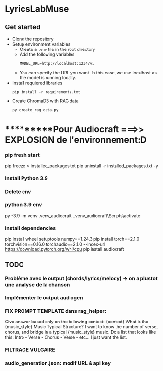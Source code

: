 # LyricsLabMuse
## Get started
- Clone the repository
- Setup environment variables
    - Create a `.env` file in the root directory
    - Add the following variables
        ```
        MODEL_URL=http://localhost:1234/v1
        ```
    - You can specify the URL you want. In this case, we use localhost as the model is running locally.
- Install requiered libraries
    ```
    pip install -r requirements.txt
    ```
- Create ChromaDB with RAG data
    ```
    py create_rag_data.py
    ```
# *********Pour Audiocraft ===>> EXPLOSION de l'environnement:D
### pip fresh start
pip freeze > installed_packages.txt
pip uninstall -r installed_packages.txt -y
### Install Python 3.9
### Delete env
### python 3.9 env
py -3.9 -m venv .venv_audiocraft
.\.venv_audiocraft\Scripts\activate
### install dependencies
pip install wheel setuptools numpy==1.24.3
pip install torch==2.1.0 torchvision==0.16.0 torchaudio==2.1.0 --index-url https://download.pytorch.org/whl/cpu
pip install audiocraft




[//]: # (TODO)
## TODO
### Problème avec le output (chords/lyrics/melody) -> on a plustot une analyse de la chanson
### Implémenter le output audiogen
### FIX PROMPT TEMPLATE dans rag_helper:
Give answer based only on the following context: {context}
What is the {music_style} Music Typical Structure?
I want to know the number of verse, chorus, and bridge in a typical {music_style} music.
Do a list that looks like this:
Intro - Verse - Chorus - Verse - etc...
I just want the list.
### FILTRAGE VULGAIRE
### audio_generation.json: modif URL & api key




